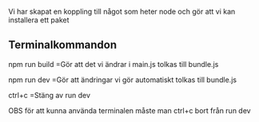 Vi har skapat en koppling till något som heter node och gör att vi kan installera ett paket 


## Terminalkommandon

npm run build
=Gör att det vi ändrar i main.js tolkas till bundle.js

npm run dev
=Gör att ändringar vi gör automatiskt tolkas till bundle.js

ctrl+c
=Stäng av run dev

OBS för att kunna använda terminalen måste man ctrl+c bort från run dev
